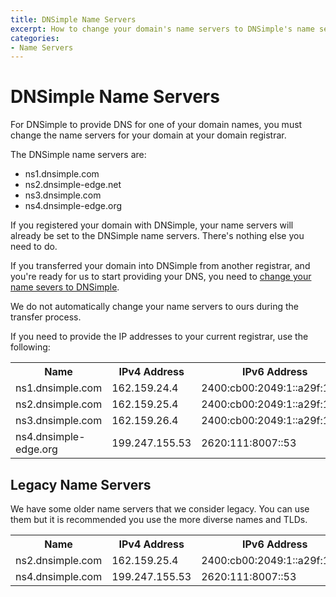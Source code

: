 ```yaml
---
title: DNSimple Name Servers
excerpt: How to change your domain's name servers to DNSimple's name servers.
categories:
- Name Servers
---
```


# DNSimple Name Servers

For DNSimple to provide DNS for one of your domain names, you must change the name servers for your domain at your domain registrar.

The DNSimple name servers are:

- ns1.dnsimple.com
- ns2.dnsimple-edge.net
- ns3.dnsimple.com
- ns4.dnsimple-edge.org

If you registered your domain with DNSimple, your name servers will already be set to the DNSimple name servers. There's nothing else you need to do.

If you transferred your domain into DNSimple from another registrar, and you're ready for us to start providing your DNS, you need to [change your name severs to DNSimple](/articles/delegating-dnsimple-registered/).

<note>
We do not automatically change your name servers to ours during the transfer process.
</note>

If you need to provide the IP addresses to your current registrar, use the following:

<table>
<tr>
<th>Name</th>
<th>IPv4 Address</th>
<th>IPv6 Address</th>
</tr>
<tr>
<td>ns1.dnsimple.com</td>
<td>162.159.24.4</td>
<td>2400:cb00:2049:1::a29f:1804</td>
</tr>
<tr>
<td>ns2.dnsimple.com</td>
<td>162.159.25.4</td>
<td>2400:cb00:2049:1::a29f:1904</td>
</tr>
<tr>
<td>ns3.dnsimple.com</td>
<td>162.159.26.4</td>
<td>2400:cb00:2049:1::a29f:1a04</td>
</tr>
<tr>
<td>ns4.dnsimple-edge.org</td>
<td>199.247.155.53</td>
<td>2620:111:8007::53</td>
</tr>
</table>

## Legacy Name Servers

We have some older name servers that we consider legacy. You can use them but it is recommended you use the more diverse names and TLDs.

<table>
<tr>
<th>Name</th>
<th>IPv4 Address</th>
<th>IPv6 Address</th>
</tr>
<tr>
<td>ns2.dnsimple.com</td>
<td>162.159.25.4</td>
<td>2400:cb00:2049:1::a29f:1904</td>
</tr>
<tr>
<td>ns4.dnsimple.com</td>
<td>199.247.155.53</td>
<td>2620:111:8007::53</td>
</tr>
</table>
